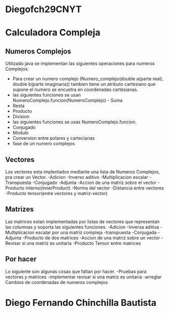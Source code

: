 # Diegofch29CNYT

# Calculadora Compleja

## Numeros Complejos

Utilizado java se implementan las siguientes operaciones para numeros Complejos: 
   - Para crear un numero complejo (Numero_complejo(double a(parte real), double b(parte imaginaria)) tambien tiene un atributo cartesiano que supone el numero se encuetra en coordenadas cartesianas.
   - las siguientes funciones se usan NumeroComplejo.funcion(NumeroComplejo)
	- Suma
   - Resta
   - Producto
   - Division
   - las siguientes funciones se usas NumeroComplejo.funcion.
   - Conjugado
   - Modulo
   - Conversion entre polares y cartecianas
   - fase de un numero complejos
## Vectores

Los vectores esta implentados mediante una lista de Numeros Complejos, pra crear un Vector.
	-Adicion
	-Inverso aditivo
	-Multiplicacion escalar
	-Transpuesta
	-Conjugado
	-Adjunta
	-Accion de una matriz sobre el vector
	-Producto interno(innerProduct)
	-Norma del vector
	-Distancia entre vectores
	-Producto tensor(entre vectores y matriz-vector)
## Matrizes
Las matrices estan implementadas por listas de vectores que representan las columnas y soporta las siguientes funciones.
	-Adicion
	-Inversa aditiva
	-Multiplicacion escalar por una matriz compleja
	-transpuesta 
	-Conjugada
	-Adjunta
	-Producto de dos matrices
	-Accion de una matriz sobre un vector
	-Revisar si una matriz es unitaria
	-Producto Tensor entre matrices
## Por hacer
Lo siguiente son algunas cosas que faltan por hacer.
	-Pruebas para vectores y matrices
	-implementar revisar si una matriz es unitaria
	-arreglar Cambios de coordenadas de numeros complejos


   
   # Diego Fernando Chinchilla Bautista 
